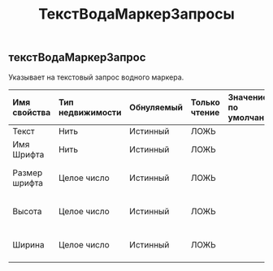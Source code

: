 ﻿---
title: ТекстВодаМаркерЗапросы
second_title: Aspose.Cells Cloud Documen
type: docs
url: /ru/specification/model/textwatermarkerrequest/
description: "Aspose.Cells Спецификация облачной модели: TextWaterMarkerRequest. Легко обрабатывайте Excel и другие документы электронных таблиц с помощью таких функций, как открытие, создание, редактирование, разделение, слияние, сравнение и преобразование."
weight: 50
---
## **текстВодаМаркерЗапрос**

 Указывает на текстовый запрос водного маркера.

| Имя свойства| Тип недвижимости| Обнуляемый| Только чтение| Значение по умолчанию| Описание|
|:- |:- |:- |:- |:- |:- |
| Текст| Нить| Истинный| ЛОЖЬ|||
| Имя Шрифта| Нить| Истинный| ЛОЖЬ|| Указывает имя шрифта.|
| Размер шрифта| Целое число| Истинный| ЛОЖЬ|| Указывает размер шрифта.|
| Высота| Целое число| Истинный| ЛОЖЬ|| Указывает высоту изображения.|
| Ширина| Целое число| Истинный| ЛОЖЬ|| Указывает ширину изображения.|

